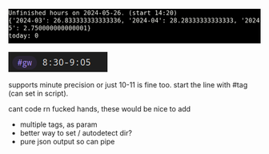 ![screenshot](obt-screenshot.png)

![entry](1liner.png)

supports minute precision or just 10-11 is fine too. start the line with #tag (can set in script).

cant code rn fucked hands, these would be nice to add
- multiple tags, as param
- better way to set / autodetect dir?
- pure json output so can pipe
